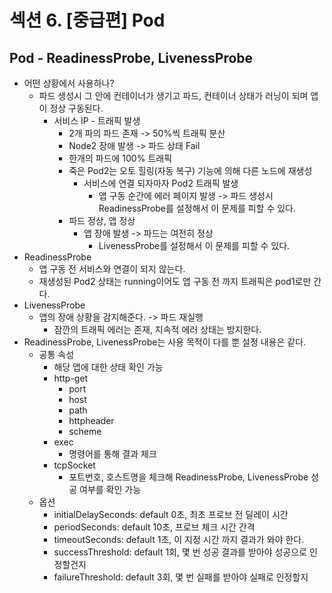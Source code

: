 # 섹션 6. [중급편] Pod

## Pod - ReadinessProbe, LivenessProbe
- 어떤 상황에서 사용하나?
  - 파드 생성시 그 안에 컨테이너가 생기고 파드, 컨테이너 상태가 러닝이 되며 앱이 정상 구동된다.
    - 서비스 IP - 트래픽 발생
      - 2개 파의 파드 존재 -> 50%씩 트래픽 분산
      - Node2 장애 발생 -> 파드 상태 Fail 
      - 한개의 파드에 100% 트래픽
      - 죽은 Pod2는 오토 힐링(자동 복구) 기능에 의해 다른 노드에 재생성 
        - 서비스에 연결 되자마자 Pod2 트래픽 발생
          - 앱 구동 순간에 에러 페이지 발생 -> 파드 생성시 ReadinessProbe를 설정해서 이 문제를 피할 수 있다.
      - 파드 정상, 앱 정상
        - 앱 장애 발생 -> 파드는 여전히 정상
          - LivenessProbe를 설정해서 이 문제를 피할 수 있다.
- ReadinessProbe
  - 앱 구동 전 서비스와 연결이 되지 않는다. 
  - 재생성된 Pod2 상태는 running이어도 앱 구동 전 까지 트래픽은 pod1로만 간다.
- LivenessProbe
  - 앱의 장애 상황을 감지해준다. -> 파드 재실행
    - 잠깐의 트래픽 에러는 존재, 지속적 에러 상태는 방지한다.
- ReadinessProbe, LivenessProbe는 사용 목적이 다를 뿐 설정 내용은 같다.
  - 공통 속성
    - 해당 앱에 대한 상태 확인 가능
    - http-get
      - port
      - host
      - path
      - httpheader
      - scheme
    - exec
      - 명령어를 통해 결과 체크
    - tcpSocket
      - 포트번호,  호스트명을 체크해 ReadinessProbe, LivenessProbe 성공 여부를 확인 가능
  - 옵션
    - initialDelaySeconds: default 0초, 최초 프로브 전 딜레이 시간
    - periodSeconds: default 10초, 프로브 체크 시간 간격
    - timeoutSeconds: default 1초, 이 지정 시간 까지 결과가 와야 한다.
    - successThreshold: default 1회, 몇 번 성공 결과를 받아야 성공으로 인정할건지
    - failureThreshold: default 3회, 몇 번 실패를 받아야 실패로 인정할지